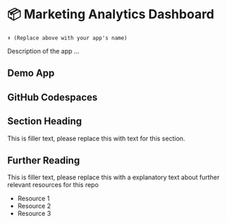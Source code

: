 # 📦 Marketing Analytics Dashboard 
```
⬆️ (Replace above with your app's name)
```

Description of the app ...

## Demo App

<!--([![Streamlit App](https://static.streamlit.io/badges/streamlit_badge_black_white.svg)](https://app-starter-kit.streamlit.app/)-->

## GitHub Codespaces

<!--([![Open in GitHub Codespaces](https://github.com/codespaces/badge.svg)](https://codespaces.new/streamlit/app-starter-kit?quickstart=1))-->

## Section Heading

This is filler text, please replace this with text for this section.

## Further Reading

This is filler text, please replace this with a explanatory text about further relevant resources for this repo
- Resource 1
- Resource 2
- Resource 3
